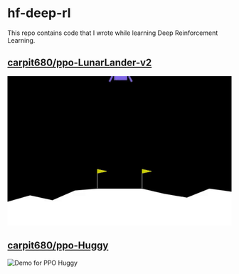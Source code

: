 # hf-deep-rl
This repo contains code that I wrote while learning Deep Reinforcement Learning.

## [carpit680/ppo-LunarLander-v2](https://huggingface.co/carpit680/ppo-LunarLander-v2/tree/main/ppo-LunarLander-v2)
![Demo for PPO Lunar Lander](Assets/ppo-LunarLander-v2.gif)

## [carpit680/ppo-Huggy](https://huggingface.co/carpit680/ppo-Huggy)
<img src="Assets/ppo-Huggy.gif" alt="Demo for PPO Huggy" width="600em">